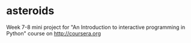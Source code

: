 asteroids
=========

Week 7-8 mini project for "An Introduction to interactive programming in Python" course on http://coursera.org

